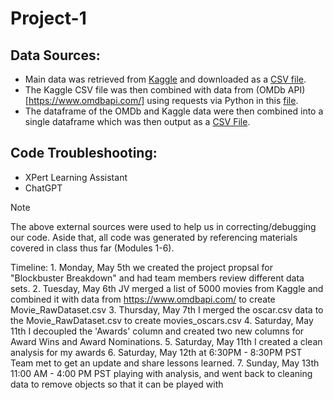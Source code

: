 # Project-1

## Data Sources:
- Main data was retrieved from [Kaggle](https://www.kaggle.com/) and downloaded as a [CSV file](JV_Analysis/IMDb_All_Genres_etf_clean1.csv).
- The Kaggle CSV file was then combined with data from (OMDb API)[https://www.omdbapi.com/] using requests via Python in this [file](Data/OMDB_API_Pull.ipynb). 
- The dataframe of the OMDb and Kaggle data were then combined into a single dataframe which was then output as a [CSV File](JV_Analysis/IMDb_All_Genres_etf_clean1.csv).

## Code Troubleshooting:
- XPert Learning Assistant
- ChatGPT
>[!NOTE]
> The above external sources were used to help us in correcting/debugging our code. Aside that, all code was generated by referencing materials covered in class thus far (Modules 1-6).

Timeline:
    1. Monday, May 5th we created the project propsal for "Blockbuster Breakdown" and had team members review different data sets. 
    2. Tuesday, May 6th JV merged a list of 5000 movies from Kaggle and combined it with data from https://www.omdbapi.com/ to create Movie_RawDataset.csv
    3. Thursday, May 7th I merged the oscar.csv data to the Movie_RawDataset.csv to create movies_oscars.csv
    4. Saturday, May 11th I decoupled the 'Awards' column and created two new columns for Award Wins and Award Nominations.
    5. Saturday, May 11th I created a clean analysis for my awards
    6. Saturday, May 12th at 6:30PM - 8:30PM PST Team met to get an update and share lessons learned.
    7. Sunday, May 13th 11:00 AM - 4:00 PM PST playing with analysis, and went back to cleaning data to remove objects so that it can be played with 